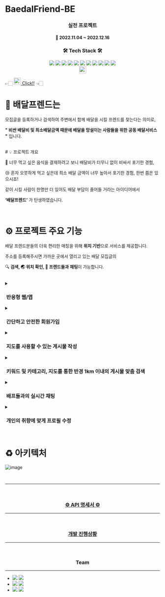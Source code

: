 # BaedalFriend-BE
<h3 align="center"><b>실전 프로젝트</b></h3>

<h4 align="center">📆 2022.11.04 ~ 2022.12.16</h4>

<h3 align="center"><b>🛠 Tech Stack 🛠</b></h3>
<p align="center">
<img src="https://img.shields.io/badge/Spring-6DB33F?style=for-the-badge&logo=github&logoColor=white">
<img src="https://img.shields.io/badge/github-181717?style=for-the-badge&logo=github&logoColor=white">
<img src="https://img.shields.io/badge/linux-FCC624?style=for-the-badge&logo=linux&logoColor=black">
<img src="https://img.shields.io/badge/aws-232F3E?style=for-the-badge&logo=aws&logoColor=white">
<img src="https://camo.githubusercontent.com/fd0243cd3a19485c4f3e82eba48aa53c2b13c41bd87164fc77fa3498ec09d2bd/68747470733a2f2f696d672e736869656c64732e696f2f62616467652f616d617a6f6e73332d3536394133313f7374796c653d666f722d7468652d6261646765266c6f676f3d616d617a6f6e7333266c6f676f436f6c6f723d7768697465"> <img src="https://camo.githubusercontent.com/5309f68ce19176455b37914291b345bd7af797286bbf86aaabdc23d398e93586/68747470733a2f2f696d672e736869656c64732e696f2f62616467652f617773206563322d3037433136303f7374796c653d666f722d7468652d6261646765266c6f676f3d616d617a6f6e65617773266c6f676f436f6c6f723d7768697465">
  <img src="https://camo.githubusercontent.com/c0f71772804c86d0f144ce923027aff25e8d761c6b791d2de6698607e21c5465/68747470733a2f2f696d672e736869656c64732e696f2f62616467652f677261646c652d3032333033413f7374796c653d666f722d7468652d6261646765266c6f676f3d677261646c65266c6f676f436f6c6f723d7768697465">
  <img src="https://camo.githubusercontent.com/c1fc168684171582321954905e8b9dc4f59810243ed85e645f3b7938ee3145cb/68747470733a2f2f696d672e736869656c64732e696f2f62616467652f6d7973716c2d3434373941313f7374796c653d666f722d7468652d6261646765266c6f676f3d6d7973716c266c6f676f436f6c6f723d7768697465">
  <img src="https://camo.githubusercontent.com/54a2f74f3cbb3cb810faa417fb9a56b4d947be01e868ab624b3f251a1062257b/68747470733a2f2f696d672e736869656c64732e696f2f62616467652f67697468756220616374696f6e732d3230383846463f7374796c653d666f722d7468652d6261646765266c6f676f3d67697468756220616374696f6e73266c6f676f436f6c6f723d7768697465">
  <img src="https://camo.githubusercontent.com/a831a652fb5370367ee71ae4255e39623b9edf7e60ffbcf7ba356b1d82a09538/68747470733a2f2f696d672e736869656c64732e696f2f62616467652f737072696e672064617461206a70612d4632384431413f7374796c653d666f722d7468652d6261646765266c6f676f3d737072696e67646174616a7061266c6f676f436f6c6f723d7768697465">
<img src="https://img.shields.io/badge/Redis-DC382D?style=for-the-badge&logo=redis&logoColor=white"/>
<br>

<img src="https://img.shields.io/badge/Sentry-362D59?style=flat&logo=Sentry&logoColor=white" height="23"/>

👉🏻 [<img src="https://img.shields.io/badge/배달프렌드-FF5B15?style=flat&logo=PWA&logoColor=white" height="23"/> Click!!](https://www.baedalfriend.app) 👈🏻
# 👫 배달프렌드는
모집글을 등록하거나 검색하여 주변에서 함께 배달을 시킬 프렌드를 찾는다는 의미로,

**" 비싼 배달비 및 최소배달금액 때문에 배달을 망설이는 사람들을 위한 공동 배달서비스 "** 입니다.

<br/>
# 💡 프로젝트 개요

🥲 너무 먹고 싶은 음식을 결제하려고 보니 배달비가 터무니 없이 비싸서 포기한 경험,

😢 혼자 오붓하게 먹고 싶은데 최소 배달 금액이 너무 높아서 포기한 경험, 한번 쯤은 있으시죠!

같이 시킬 사람이 한명만 더 있어도 배달 부담이 줄어들 거라는 아이디어에서

**‘배달프렌드’**
가 탄생하였습니다.

<br/>

# ⚙️ 프로젝트 주요 기능

배달 프렌드분들의 더욱 편리한 매칭을 위해 **위치 기반**으로 서비스를 제공합니다.

주소를 등록해주시면 가까운 곳에서 열리고 있는 배달 모집글의

🔍 **검색, 🌏 위치 확인, 💬 프렌드들과 채팅**이 가능합니다.

<br/>

<details>
<summary>

### &nbsp;반응형 웹/앱

</summary>

![반응형](https://user-images.githubusercontent.com/85330584/207781840-153a83a5-9875-4a7e-910b-046d8b591bbb.gif)

- 디바이스 종류에 구애받지 않고 편안한 화면을 제공합니다.
</details>

<details>
<summary>

### &nbsp;간단하고 안전한 회원가입

</summary>

![image](https://user-images.githubusercontent.com/85330584/207784223-c2a8107d-70ea-4662-b746-31f9d451dc7c.png)

- 카카오 소셜로그인을 통한 간단한 가입도 가능하지만, 자체적인 회원가입 또한 간편하고 안전하게 이용 가능합니다.
</details>

<details>
<summary>

### &nbsp;지도를 사용할 수 있는 게시물 작성

</summary>

![image](https://user-images.githubusercontent.com/85330584/207784412-325ca93b-1a8d-4084-abe6-e30c8800d8a8.png)

- 배달 공동 주문에 필요한 항목을 폼에 간편하게 기입하여 업로드할 수 있습니다.
- 카카오맵을 통해 음식점 장소와 만날 장소의 검색이 가능하며, 지도에 표시되는 위치로 선택이 가능합니다.
</details>

<details>
<summary>

### &nbsp;키워드 및 카테고리, 지도를 통한 반경 1km 이내의 게시물 맞춤 검색

</summary>

![image](https://user-images.githubusercontent.com/85330584/207784574-b9ada521-8c81-4dcf-af75-ff56ba75d4df.png)

- 키워드와 카테고리로 구분된 검색 페이지에서 사용자가 찾고 싶은 모집 글을 쉽게 검색할 수 있습니다.
- 주소를 설정해 주시면 ‘Nearby’를 통해 설정 주소 기반 1km 이내의 게시물을 확인할 수 있습니다.
- 검색 결과의 데이터를 바탕으로 정렬이 가능합니다.
</details>

<details>
<summary>

### &nbsp;배프들과의 실시간 채팅

</summary>

![image](https://user-images.githubusercontent.com/85330584/207784671-adc6709f-339d-41ef-9a26-d587a2d4a890.png)

- 게시물에 참여하면, 참여 중인 배프들과 채팅을 통해 배달 관련 정보 교환을 하여 성공적인 공동 주문이 가능합니다.
</details>

<details>
<summary>

### &nbsp;개인의 취향에 맞게 프로필 수정

</summary>

![image](https://user-images.githubusercontent.com/85330584/207784821-ba5c128e-065e-4895-8111-8a1ce01e3f0e.png)

- 마이페이지에서 유저의 취향대로 프로필사진과 닉네임을 변경할 수 있고, 작성한 게시글을 조회할 수 있습니다.
</details>

<br/>

# ♻️ 아키텍처

![image](https://myawsbucketds.s3.ap-northeast-2.amazonaws.com/5bd10535-4015-4c2f-a338-cd00701cbf29.png)

<br/>

---

<br>
<h3 align="center"><b><a href="https://github.com/BedalFriend/BaedalFriend-BE/wiki/API-%EB%AA%85%EC%84%B8%EC%84%9C">⚙ API 명세서 ⚙</a></b></h3>

---

<br>
<h3 align="center"><b><a href="https://github.com/orgs/BedalFriend/projects/1/views/1"> 개발 진행상황 </a></b></h3>

---
<br>
<h3 align="center"><b> Team </b></h3>

---
- <img src="https://img.shields.io/badge/백두산-609926?style=for-the-badge&logo=Spring&logoColor=white"/>  <a href="https://github.com/BaekDoosan-maker">
         <img src="https://img.shields.io/badge/GitHub-609926?style=for-the-badge&logo=github&logoColor=white"/> </a>
- <img src="https://img.shields.io/badge/이호진-609926?style=for-the-badge&logo=Spring&logoColor=white"/>  <a href="https://github.com/kaifazhe99?tab=following">
         <img src="https://img.shields.io/badge/Github-609926?style=for-the-badge&logo=github&logoColor=white"/> </a>
- <img src="https://img.shields.io/badge/강소연-609926?style=for-the-badge&logo=Spring&logoColor=white"/>  <a href="https://github.com/ssoyeon59">
         <img src="https://img.shields.io/badge/Github-609926?style=for-the-badge&logo=github&logoColor=white"/> </a>

